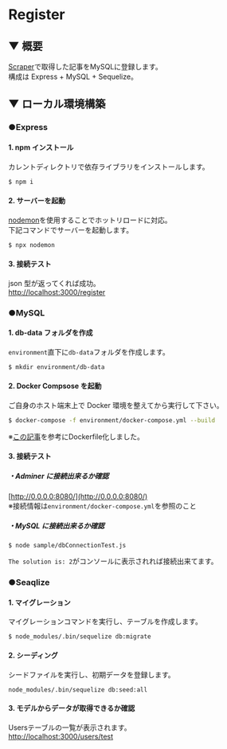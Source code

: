 # Register

## ▼ 概要

[Scraper](../scraper/README.md)で取得した記事をMySQLに登録します。  
構成は Express + MySQL + Sequelize。

## ▼ ローカル環境構築

### ●Express

#### 1. npm インストール
カレントディレクトリで依存ライブラリをインストールします。

```node.js
$ npm i
```

#### 2. サーバーを起動
[nodemon](https://github.com/remy/nodemon#nodemon)を使用することでホットリロードに対応。  
下記コマンドでサーバーを起動します。

```node.js
$ npx nodemon
```

#### 3. 接続テスト
json 型が返ってくれば成功。  
[http://localhost:3000/register](http://localhost:3000/register)

### ●MySQL

#### 1. db-data フォルダを作成
`environment`直下に`db-data`フォルダを作成します。

```bash
$ mkdir environment/db-data
```

#### 2. Docker Compsose を起動
ご自身のホスト端末上で Docker 環境を整えてから実行して下さい。

```bash
$ docker-compose -f environment/docker-compose.yml --build
```
※[この記事](https://qiita.com/muff1225/items/48e0753e7b745ec3ecbd)を参考にDockerfile化しました。

#### 3. 接続テスト
##### ・Adminer に接続出来るか確認
[http://0.0.0.0:8080/](http://0.0.0.0:8080/)  
※接続情報は`environment/docker-compose.yml`を参照のこと

##### ・MySQL に接続出来るか確認
```
$ node sample/dbConnectionTest.js
```

`The solution is: 2`がコンソールに表示されれば接続出来てます。

### ●Seaqlize
#### 1. マイグレーション
マイグレーションコマンドを実行し、テーブルを作成します。

```
$ node_modules/.bin/sequelize db:migrate
```

#### 2. シーディング
シードファイルを実行し、初期データを登録します。

```
node_modules/.bin/sequelize db:seed:all
```

#### 3. モデルからデータが取得できるか確認
Usersテーブルの一覧が表示されます。  
[http://localhost:3000/users/test](http://localhost:3000/users/test)  

